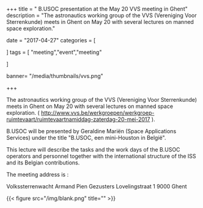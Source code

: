 +++
title = " B.USOC presentation at the May 20 VVS meeting in Ghent"
description = "The astronautics working group of the VVS (Vereniging Voor Sterrenkunde) meets in Ghent on May 20 with several lectures on manned space exploration."

date = "2017-04-27"
categories = [
  
]
tags = [
  "meeting","event","meeting"
  
]

banner= "/media/thumbnails/vvs.png"


+++


The astronautics working group of the VVS (Vereniging Voor Sterrenkunde) meets in Ghent on May 20 with several lectures on manned space exploration. ( http://www.vvs.be/werkgroepen/werkgroep-ruimtevaart/ruimtevaartnamiddag-zaterdag-20-mei-2017 ).

B.USOC will be presented by Geraldine Mariën (Space Applications Services) under the title "B.USOC, een mini-Houston in België".

This lecture will describe the tasks and the work days of the B.USOC operators and personnel together with the international structure of the ISS and its Belgian contributions.

The meeting address is :

Volkssterrenwacht Armand Pien
Gezusters Lovelingstraat 1
 9000 Ghent


 {{< figure src="/img/blank.png" title="" >}}


